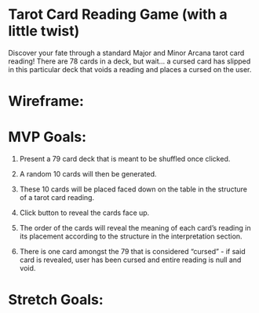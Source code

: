 # Tarot Card Reading Game (with a little twist)

Discover your fate through a standard Major and Minor Arcana tarot card reading! There are 78 cards in a deck, but wait... a cursed card has slipped in this particular deck that voids a reading and places a cursed on the user.

# Wireframe:




# MVP Goals:
1. Present a 79 card deck that is meant to be shuffled once clicked.

2. A random 10 cards will then be generated.

3. These 10 cards will be placed faced down on the table in the structure of a tarot card reading.

4. Click button to reveal the cards face up.

5. The order of the cards will reveal the meaning of each card’s reading in its placement according to the structure in the interpretation section.

6. There is one card amongst the 79 that is considered “cursed” - if said card is revealed, user has been cursed and entire reading is null and void.
 
 
 # Stretch Goals:
 
